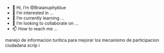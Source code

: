 - 👋 Hi, I’m @Braianuphyblue
- 👀 I’m interested in ...
- 🌱 I’m currently learning ...
- 💞️ I’m looking to collaborate on ...
- 📫 How to reach me ...

<!---
Braianuphyblue/Braianuphyblue is a ✨ special ✨ repository because its `README.md` (this file) appears on your GitHub profile.
You can click the Preview link to take a look at your changes.
--->
manejo de informacion turitica para mejorar los mecanismo de participacion ciudadana
scrip
i
